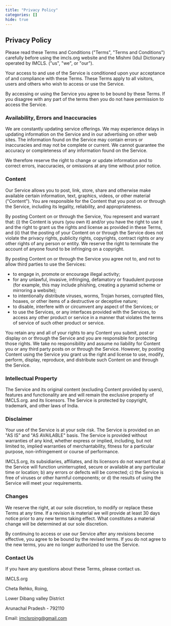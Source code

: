 ```yaml
---
title: "Privacy Policy"
categories: []
hide: true
---
```


## Privacy Policy

Please read these Terms and Conditions ("Terms", "Terms and Conditions") carefully before using the imcls.org website and the Mishmi (Idu) Dictionary operated by IMCLS. ("us", "we", or "our").

Your access to and use of the Service is conditioned upon your acceptance of and compliance with these Terms. These Terms apply to all visitors, users and others who wish to access or use the Service.

By accessing or using the Service you agree to be bound by these Terms. If you disagree with any part of the terms then you do not have permission to access the Service.

### Availability, Errors and Inaccuracies

We are constantly updating service offerings. We may experience delays in updating information on the Service and in our advertising on other web sites. The information found on the Service may contain errors or inaccuracies and may not be complete or current. We cannot guarantee the accuracy or completeness of any information found on the Service.

We therefore reserve the right to change or update information and to correct errors, inaccuracies, or omissions at any time without prior notice.

### Content

Our Service allows you to post, link, store, share and otherwise make available certain information, text, graphics, videos, or other material ("Content"). You are responsible for the Content that you post on or through the Service, including its legality, reliability, and appropriateness.

By posting Content on or through the Service, You represent and warrant that: (i) the Content is yours (you own it) and/or you have the right to use it and the right to grant us the rights and license as provided in these Terms, and (ii) that the posting of your Content on or through the Service does not violate the privacy rights, publicity rights, copyrights, contract rights or any other rights of any person or entity. We reserve the right to terminate the account of anyone found to be infringing on a copyright.

By posting Content on or through the Service you agree not to, and not to allow third parties to use the Services:

- to engage in, promote or encourage illegal activity;
- for any unlawful, invasive, infringing, defamatory or fraudulent purpose (for example, this may include phishing, creating a pyramid scheme or mirroring a website);
- to intentionally distribute viruses, worms, Trojan horses, corrupted files, hoaxes, or other items of a destructive or deceptive nature;
- to disable, interfere with or circumvent any aspect of the Services; or
- to use the Services, or any interfaces provided with the Services, to access any other product or service in a manner that violates the terms of service of such other product or service.

You retain any and all of your rights to any Content you submit, post or display on or through the Service and you are responsible for protecting those rights. We take no responsibility and assume no liability for Content you or any third party posts on or through the Service. However, by posting Content using the Service you grant us the right and license to use, modify, perform, display, reproduce, and distribute such Content on and through the Service.

### Intellectual Property

The Service and its original content (excluding Content provided by users), features and functionality are and will remain the exclusive property of IMCLS.org. and its licensors. The Service is protected by copyright, trademark, and other laws of India.

### Disclaimer

Your use of the Service is at your sole risk. The Service is provided on an "AS IS" and "AS AVAILABLE" basis. The Service is provided without warranties of any kind, whether express or implied, including, but not limited to, implied warranties of merchantability, fitness for a particular purpose, non-infringement or course of performance.

IMCLS.org, its subsidiaries, affiliates, and its licensors do not warrant that a) the Service will function uninterrupted, secure or available at any particular time or location; b) any errors or defects will be corrected; c) the Service is free of viruses or other harmful components; or d) the results of using the Service will meet your requirements.

### Changes

We reserve the right, at our sole discretion, to modify or replace these Terms at any time. If a revision is material we will provide at least 30 days notice prior to any new terms taking effect. What constitutes a material change will be determined at our sole discretion.

By continuing to access or use our Service after any revisions become effective, you agree to be bound by the revised terms. If you do not agree to the new terms, you are no longer authorized to use the Service.

### Contact Us

If you have any questions about these Terms, please contact us.

IMCLS.org

Cheta Rehko, Roing,

Lower Dibang valley District

Arunachal Pradesh - 792110

Email: imclsroing@gmail.com

